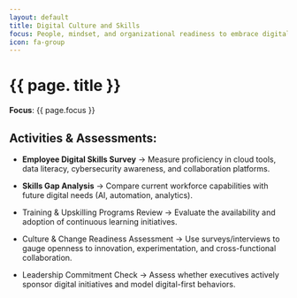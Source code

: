 ```yaml
---
layout: default
title: Digital Culture and Skills
focus: People, mindset, and organizational readiness to embrace digital transformation.
icon: fa-group
---
```


# {{ page. title }}

**Focus**: {{ page.focus }}

## Activities & Assessments:

- **Employee Digital Skills Survey** → Measure proficiency in cloud tools, data literacy, cybersecurity awareness, and collaboration platforms.

- **Skills Gap Analysis** → Compare current workforce capabilities with future digital needs (AI, automation, analytics).

- Training & Upskilling Programs Review → Evaluate the availability and adoption of continuous learning initiatives.

- Culture & Change Readiness Assessment → Use surveys/interviews to gauge openness to innovation, experimentation, and cross-functional collaboration.

- Leadership Commitment Check → Assess whether executives actively sponsor digital initiatives and model digital-first behaviors.


